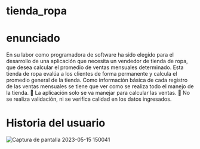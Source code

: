 # tienda_ropa
# enunciado

En su labor como programadora de software ha sido elegido para el desarrollo de una
aplicación que necesita un vendedor de tienda de ropa, que desea calcular el promedio de
ventas mensuales determinado. Esta tienda de ropa evalúa a los clientes de forma
permanente y calcula el promedio general de la tienda. Como información básica de cada
registro de las ventas mensuales se tiene que ver como se realiza todo el manejo de la
tienda.
 La aplicación solo se va manejar para calcular las ventas.
 No se realiza validación, ni se verifica calidad en los datos ingresados.
# Historia del usuario
![Captura de pantalla 2023-05-15 150041](https://github.com/lorenalop20/tienda_ropa/assets/133611678/153d5a0f-4b4f-4395-937e-420278efa21c)
